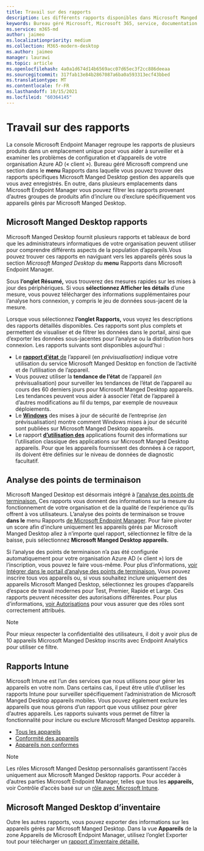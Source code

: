 ```yaml
---
title: Travail sur des rapports
description: Les différents rapports disponibles dans Microsoft Manged Desktop
keywords: Bureau géré Microsoft, Microsoft 365, service, documentation
ms.service: m365-md
author: jaimeo
ms.localizationpriority: medium
ms.collection: M365-modern-desktop
ms.author: jaimeo
manager: laurawi
ms.topic: article
ms.openlocfilehash: 4a0a1d674d14b6569acc07d65ec3f2cc886deeaa
ms.sourcegitcommit: 317fab13e84b2867087a6ba0a593313ecf43bbed
ms.translationtype: MT
ms.contentlocale: fr-FR
ms.lasthandoff: 10/15/2021
ms.locfileid: "60364145"
---
```

# <a name="work-with-reports"></a>Travail sur des rapports

La console Microsoft Endpoint Manager regroupe les rapports de plusieurs produits dans un emplacement unique pour vous aider à surveiller et à examiner les problèmes de configuration et d’appareils de votre organisation Azure AD (« client »). Bureau géré Microsoft comprend une section dans le **menu** Rapports dans laquelle vous pouvez trouver des rapports spécifiques Microsoft Manged Desktop gestion des appareils que vous avez enregistrés. En outre, dans plusieurs emplacements dans Microsoft Endpoint Manager vous pouvez filtrer les rapports provenant d’autres groupes de produits afin d’inclure ou d’exclure spécifiquement vos appareils gérés par Microsoft Manged Desktop. 

## <a name="microsoft-managed-desktop-reports"></a>Microsoft Manged Desktop rapports
Microsoft Manged Desktop fournit plusieurs rapports et tableaux de bord que les administrateurs informatiques de votre organisation peuvent utiliser pour comprendre différents aspects de la population d’appareils.Vous pouvez trouver ces rapports  en naviguant vers les appareils gérés sous la section *Microsoft Manged Desktop* du **menu** Rapports dans Microsoft Endpoint Manager. 

Sous **l’onglet Résumé,** vous trouverez des mesures rapides sur les mises à jour des périphériques. Si vous **sélectionnez Afficher les détails** d’une mesure, vous pouvez télécharger des informations supplémentaires pour l’analyse hors connexion, y compris le jeu de données sous-jacent de la mesure.

Lorsque vous sélectionnez **l’onglet Rapports,** vous voyez les descriptions des rapports détaillés disponibles. Ces rapports sont plus complets et permettent de visualiser et de filtrer les données dans le portail, ainsi que d’exporter les données sous-jacentes pour l’analyse ou la distribution hors connexion. Les rapports suivants sont disponibles aujourd’hui :
- Le [ **rapport d’état** de](device-status-report.md) l’appareil (en *prévisualisation)* indique votre utilisation du service Microsoft Manged Desktop en fonction de l’activité et de l’utilisation de l’appareil. 
- Vous pouvez utiliser la **tendance de l’état** de l’appareil *(en* prévisualisation) pour surveiller les tendances de l’état de l’appareil au cours des 60 derniers jours pour Microsoft Manged Desktop appareils. Les tendances peuvent vous aider à associer l’état de l’appareil à d’autres modifications au fil du temps, par exemple de nouveaux déploiements. 
- Le [ **Windows**](security-updates-report.md) des mises à jour de sécurité de l’entreprise *(en* prévisualisation) montre comment Windows mises à jour de sécurité sont publiées sur Microsoft Manged Desktop appareils.
- Le rapport [ **d’utilisation des**](app-usage-report.md) applications fournit des informations sur l’utilisation classique des applications sur Microsoft Manged Desktop appareils. Pour que les appareils fournissent des données à ce rapport, ils doivent être définies sur le niveau de données de diagnostic facultatif.

## <a name="endpoint-analytics"></a>Analyse des points de terminaison
Microsoft Manged Desktop est désormais intégré à [l’analyse des points de terminaison.](/mem/analytics/overview) Ces rapports vous donnent des informations sur la mesure du fonctionnement de votre organisation et de la qualité de l’expérience qu’ils offrent à vos utilisateurs. L’analyse des points de terminaison se trouve **dans le** menu Rapports [de Microsoft Endpoint Manager](https://endpoint.microsoft.com/). Pour faire pivoter un score afin d’inclure uniquement les  appareils gérés par Microsoft Manged Desktop allez à n’importe quel rapport, sélectionnez le filtre de la baisse, puis sélectionnez **Microsoft Manged Desktop appareils.**

Si l’analyse des points de terminaison n’a pas été configurée automatiquement pour votre organisation Azure AD (« client ») lors de l’inscription, vous pouvez le faire vous-même. Pour plus d’informations, [voir Intégrer dans le portail d’analyse des points de terminaison.](/mem/analytics/enroll-intune#bkmk_onboard) Vous pouvez inscrire tous vos appareils ou, si vous souhaitez inclure  uniquement des appareils Microsoft Manged Desktop, sélectionnez les groupes d’appareils d’espace de travail modernes pour Test, Premier, Rapide et Large. Ces rapports peuvent nécessiter des autorisations différentes. Pour plus d’informations, [voir Autorisations](/mem/analytics/overview#permissions) pour vous assurer que des rôles sont correctement attribués.

> [!NOTE]
> Pour mieux respecter la confidentialité des utilisateurs, il doit y avoir plus de 10 appareils Microsoft Manged Desktop inscrits avec Endpoint Analytics pour utiliser ce filtre.

## <a name="intune-reports"></a>Rapports Intune
Microsoft Intune est l’un des services que nous utilisons pour gérer les appareils en votre nom. Dans certains cas, il peut être utile d’utiliser les rapports Intune pour surveiller spécifiquement l’administration de Microsoft Manged Desktop appareils mobiles. Vous pouvez également exclure les appareils que nous gérons d’un rapport que vous utilisez pour gérer d’autres appareils. Les rapports suivants vous permet de filtrer la fonctionnalité pour inclure ou exclure Microsoft Manged Desktop appareils.

- [Tous les appareils](/mem/intune/remote-actions/device-management#get-to-your-devices)
- [Conformité des appareils](/mem/intune/fundamentals/reports#device-compliance-report-organizational)
- [Appareils non conformes](/mem/intune/fundamentals/reports#noncompliant-devices-report-operational)

> [!NOTE]
> Les rôles Microsoft Manged Desktop personnalisés garantissent l’accès uniquement aux Microsoft Manged Desktop rapports. Pour accéder à d’autres parties Microsoft Endpoint Manager, telles que tous les **appareils,** voir Contrôle d’accès basé sur un [rôle avec Microsoft Intune](/mem/intune/fundamentals/role-based-access-control). 

## <a name="microsoft-managed-desktop-inventory-data"></a>Microsoft Manged Desktop d’inventaire

Outre les autres rapports, vous pouvez exporter des informations sur les appareils gérés par Microsoft Manged Desktop. Dans la vue  **Appareils** de la zone Appareils  de Microsoft Endpoint Manager, utilisez l’onglet Exporter tout pour télécharger un [rapport d’inventaire détaillé.](device-inventory-report.md)
